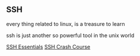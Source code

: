 ## SSH

every thing related to linux, is a treasure to learn

ssh is just another so powerful tool in the unix world


[SSH Essentials](https://www.digitalocean.com/community/tutorials/ssh-essentials-working-with-ssh-servers-clients-and-keys)
[SSH Crash Course](https://www.youtube.com/watch?v=hQWRp-FdTpc)
